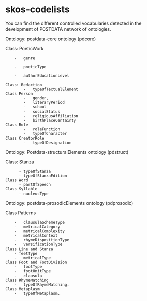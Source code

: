 # skos-codelists
You can find the different controlled vocabularies detected in the development of POSTDATA network of ontologies. 

Ontology: postdata-core ontology (pdcore)

 Class: PoeticWork	
 
  		-	genre
						
 		-	poeticType
						
 		-	authorEducationLevel
						
	Class: Redaction	
            -	typeOfTextualElement
	Class Person	
            -	gender,
            -	literaryPeriod
            -	school
            -	socialStatus
            -	religiousAffiliation
            -	birthPlaceCentainty
	Class Role	
            -	roleFunction
            -	typeOfCharacter
	Class CreatorRole	
            -	typeOfDesignation
            
Ontology: Postdata-structuralElements ontology (pdstruct)	

  Class: Stanza 	
	
          -	typeOfStanza
          -	typeOfStanzaEdition
	Class Word	
          -	partOfSpeech
	Class Syllable	
          -	nucleusType
Ontology: postdata-prosodicElements ontology (pdprosodic)	

  Class Patterns	
	
        -	clausulaSchemeType
        -	metricalCategory
        -	metricalComplexity
        -	metricalContext
        -	rhymeDispositionType
        -	versificationType
	Class Line and Stanza	
        - feetType
        -	metricalType
	Class Foot and FootDivision	
        -	footType
        -	footUnitType
        -	clausula
	Class RhymeMatching	
        -	typeOfRhymeMatching.
	Class Metaplasm	
        -	typeOfMetaplasm.
